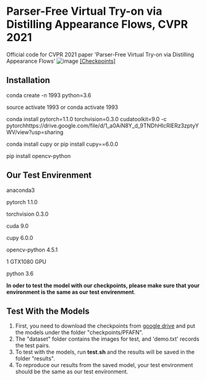# Parser-Free Virtual Try-on via Distilling Appearance Flows, CVPR 2021
Official code for CVPR 2021 paper 'Parser-Free Virtual Try-on via Distilling Appearance Flows'
![image](https://github.com/geyuying/PF-AFN/blob/main/show/compare.jpg?raw=true)
[[Checkpoints]](https://drive.google.com/file/d/1_a0AiN8Y_d_9TNDhHIcRlERz3zptyYWV/view?usp=sharing)
## Installation
conda create -n 1993 python=3.6

source activate 1993     or     conda activate 1993

conda install pytorch=1.1.0 torchvision=0.3.0 cudatoolkit=9.0 -c pytorchhttps://drive.google.com/file/d/1_a0AiN8Y_d_9TNDhHIcRlERz3zptyYWV/view?usp=sharing

conda install cupy     or     pip install cupy==6.0.0

pip install opencv-python

## Our Test Envirenment
anaconda3

pytorch 1.1.0

torchvision 0.3.0

cuda 9.0

cupy 6.0.0

opencv-python 4.5.1

1 GTX1080 GPU

python 3.6

**In oder to test the model with our checkpoints, please make sure that your environment is the same as our test envirenment**.

## Test With the Models
1. First, you need to download the checkpoints from [google drive](https://drive.google.com/file/d/1_a0AiN8Y_d_9TNDhHIcRlERz3zptyYWV/view?usp=sharing) and put the models under the folder "checkpoints/PFAFN". 
2. The "dataset" folder contains the images for test, and 'demo.txt' records the test pairs.
3. To test with the models, run **test.sh** and the results will be saved in the folder "results".
4. To reproduce our results from the saved model, your test environment should be the same as our test environment. 
